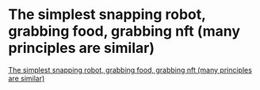# The simplest snapping robot, grabbing food, grabbing nft (many principles are similar)
[The simplest snapping robot, grabbing food, grabbing nft (many principles are similar)](https://aiwithcloud.com/2022/09/19/the_simplest_snapping_robot_grabbing_food_grabbing_nft_many_principles_are_similar/)